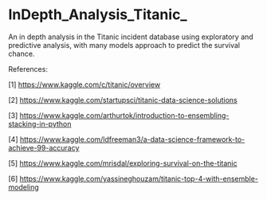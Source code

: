 # InDepth_Analysis_Titanic_
An in depth analysis in the Titanic incident database using exploratory and predictive analysis, with many models approach to predict the survival chance.

References:

[1] https://www.kaggle.com/c/titanic/overview

[2] https://www.kaggle.com/startupsci/titanic-data-science-solutions

[3] https://www.kaggle.com/arthurtok/introduction-to-ensembling-stacking-in-python

[4] https://www.kaggle.com/ldfreeman3/a-data-science-framework-to-achieve-99-accuracy

[5] https://www.kaggle.com/mrisdal/exploring-survival-on-the-titanic

[6] https://www.kaggle.com/yassineghouzam/titanic-top-4-with-ensemble-modeling
